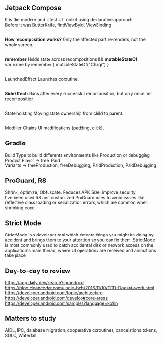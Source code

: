 ## Jetpack Compose
It is the modern and latest UI Toolkit using declarative approach
<br>Before it was ButterKnife, findViewById, ViewBinding

<br><b>How recomposition works?</b> Only the affected part re-renders, not the whole screen.

<br><b>remember</b>	Holds state across recompositions &&
<b>mutableStateOf</b>
<br>var name by remember { mutableStateOf("Chagi") }

<br>LaunchedEffect	Launches coroutine.

<br><b>SideEffect:</b> Runs after every successful recomposition, but only once per recomposition.

<br>State hoisting	Moving state ownership from child to parent.

<br>Modifier	Chains UI modifications (padding, click).

## Gradle
Build Type to build differents environments like Production or debugging
<br>Product Flavor -> free, Paid
<br>Variants -> freeProduction, freeDebugging, PaidProduction, PaidDebugging

## ProGuard, R8
Shrink, optimize, Obfuscate. Reduces APK Size, improve security
<br>I've been used R8 and customized ProGuard rules to avoid issues like reflective class loading or serialization errors, which are common when shrinking code.

## Strict Mode

StrictMode is a developer tool which detects things you might be doing by accident and brings them to your attention so you can fix them. StrictMode is most commonly used to catch accidental disk or network access on the application's main thread, where UI operations are received and animations take place

## Day-to-day to review
https://app.daily.dev/search?q=android
<br>https://blog.cleancoder.com/uncle-bob/2016/11/10/TDD-Doesnt-work.html
<br>https://developer.android.com/topic/architecture
<br>https://developer.android.com/develop#core-areas
<br>https://developer.android.com/samples?language=kotlin

## Matters to study
AIDL, IPC, database migration, cooperative coroutines, cancelations tokens, SDLC, Waterfall
